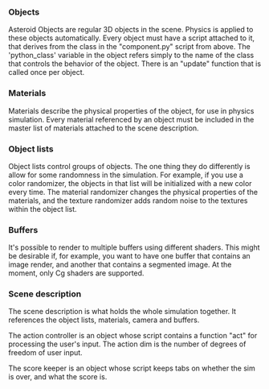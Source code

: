 ### Objects

Asteroid Objects are regular 3D objects in the scene. Physics is applied to these objects automatically. Every object must have a script attached to it, that derives from the class in the "component.py" script from above. The 'python_class' variable in the object refers simply to the name of the class that controls the behavior of the object. There is an "update" function that is called once per object.

### Materials

Materials describe the physical properties of the object, for use in physics simulation. Every material referenced by an object must be included in the master list of materials attached to the scene description.

### Object lists

Object lists control groups of objects. The one thing they do differently is allow for some randomness in the simulation. For example, if you use a color randomizer, the objects in that list will be initialized with a new color every time. The material randomizer changes the physical properties of the materials, and the texture randomizer adds random noise to the textures within the object list.

### Buffers

It's possible to render to multiple buffers using different shaders. This might be desirable if, for example, you want to have one buffer that contains an image render, and another that contains a segmented image. At the moment, only Cg shaders are supported. 

### Scene description

The scene description is what holds the whole simulation together. It references the object lists, materials, camera and buffers. 

The action controller is an object whose script contains a function "act" for processing the user's input. The action dim is the number of degrees of freedom of user input.

The score keeper is an object whose script keeps tabs on whether the sim is over, and what the score is.

